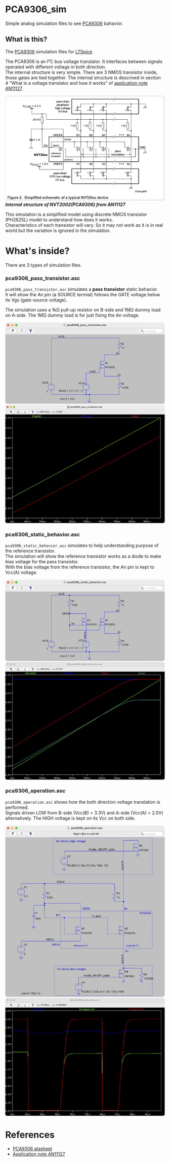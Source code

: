 # PCA9306_sim
Simple analog simulation files to see [PCA9306](https://www.nxp.jp/products/interfaces/ic-spi-i3c-interface-devices/voltage-level-translators/dual-bidirectional-ic-bus-and-smbus-voltage-level-translator:PCA9306) bahavior. 

## What is this?
The [PCA9306](https://www.nxp.jp/products/interfaces/ic-spi-i3c-interface-devices/voltage-level-translators/dual-bidirectional-ic-bus-and-smbus-voltage-level-translator:PCA9306) simulation files for [LTSpice](https://www.analog.com/en/design-center/design-tools-and-calculators/ltspice-simulator.html).  

The PCA9306 is an I²C bus voltage translator. It interfaces between signals operated with different voltage in both direction.   
The internal structure is very simple. There are 3 NMOS transistor inside, those gates are tied together. 
The internal structure is descrived in section 4 "What is a voltage translator and how it works" of [application note AN11127](https://www.nxp.com/docs/en/application-note/AN11127.pdf).  

![internal_structure](https://github.com/teddokano/pca9306_sim/blob/main/readme_img/internal_structure.png)  
_**Internal structure of NVT2002(PCA9306) from AN11127**_

This simulation is a simplified model using discrete NMOS transistor (PH2625L) model to understand how does it works.  
Characteristics of each transistor will vary. So it may not work as it is in real world but the variation is ignored in the simulation. 

# What's inside?

There are 3 types of simulation files. 

### pca9306_pass_transistor.asc
`pca9306_pass_transistor.asc` simulates a **pass transistor** static behavior.  
It will show the An pin (a SOURCE termial) follows the GATE voltage below its Vgs (gate-source voltage).  

The simulation uses a 1kΩ pull-up resistor on B-side and 1MΩ dummy load on A-side. The 1MΩ dummy load is for just fixing the An voltage. 
 
![pca9306_pass_transistor.asc](https://github.com/teddokano/pca9306_sim/blob/main/readme_img/pca9306_pass_transistor.asc.png)
![pca9306_pass_transistor.png](https://github.com/teddokano/pca9306_sim/blob/main/pca9306_pass_transistor.png)

### pca9306_static_behavior.asc
`pca9306_static_behavior.asc` simulates to help understanding purpose of the reference transistor.  
The simulation will show the reference transistor works as a diode to make bias voltage for the pass transistor.  
With the bias voltage from the reference transistor, the An pin is kept to Vcc(A) voltage.  

![pca9306_static_behavior.asc](https://github.com/teddokano/pca9306_sim/blob/main/readme_img/pca9306_static_behavior.asc.png)
![pca9306_static_behavior.png](https://github.com/teddokano/pca9306_sim/blob/main/pca9306_static_behavior.png)

### pca9306_operation.asc
`pca9306_operation.asc` shows how the both direction voltage translation is performed.  
Signals driven LOW from B-side (Vcc(B) = 3.3V) and A-side (Vcc(A) = 2.0V) alternatively. The HIGH voltage is kept on its Vcc on both side.  

![pca9306_operation.asc](https://github.com/teddokano/pca9306_sim/blob/main/readme_img/pca9306_operation.asc.png)
![pca9306_operation.png](https://github.com/teddokano/pca9306_sim/blob/main/pca9306_operation.png)


# References

- [PCA9306 atasheet](https://www.nxp.jp/products/interfaces/ic-spi-i3c-interface-devices/voltage-level-translators/dual-bidirectional-ic-bus-and-smbus-voltage-level-translator:PCA9306) 
- [Application note AN11127](https://www.nxp.com/docs/en/application-note/AN11127.pdf)
